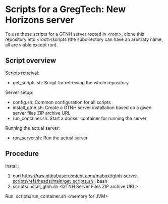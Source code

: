 # Scripts for a GregTech: New Horizons server

To use these scripts for a GTNH server rooted in \<root\>, clone this repository into \<root\>/scripts (the subdirectory can have an arbitraty name, all are viable except *run*).

## Script overview

Scripts retreival:

- get_scripts.sh: Script for retreiving the whole repository

Server setup:
- config.sh: Common configuration for all scripts
- install_gtnh.sh: Create a GTNH server installation based on a given server files ZIP archive URL
- run_container.sh: Start a docker container for running the server

Running the actual server:
- run_server.sh: Run the actual server

## Procedure

Install:
1. curl https://raw.githubusercontent.com/maboxi/gtnh-server-scripts/refs/heads/main/get_scripts.sh | bash
2. scripts/install_gtnh.sh \<GTNH Server Files ZIP archive URL\>

Run:
scripts/run_container.sh \<memory for JVM\>

